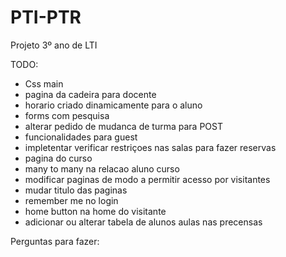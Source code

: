 # PTI-PTR
Projeto 3º ano de LTI

TODO:
- Css main
- pagina da cadeira para docente
- horario criado dinamicamente para o aluno
- forms com pesquisa
- alterar pedido de mudanca de turma para POST
- funcionalidades para guest
- impletentar verificar restriçoes nas salas para fazer reservas
- pagina do curso
- many to many na relacao aluno curso
- modificar paginas de modo a permitir acesso por visitantes
- mudar titulo das paginas
- remember me no login
- home button na home do visitante
- adicionar ou alterar tabela de alunos aulas nas precensas

Perguntas para fazer:
